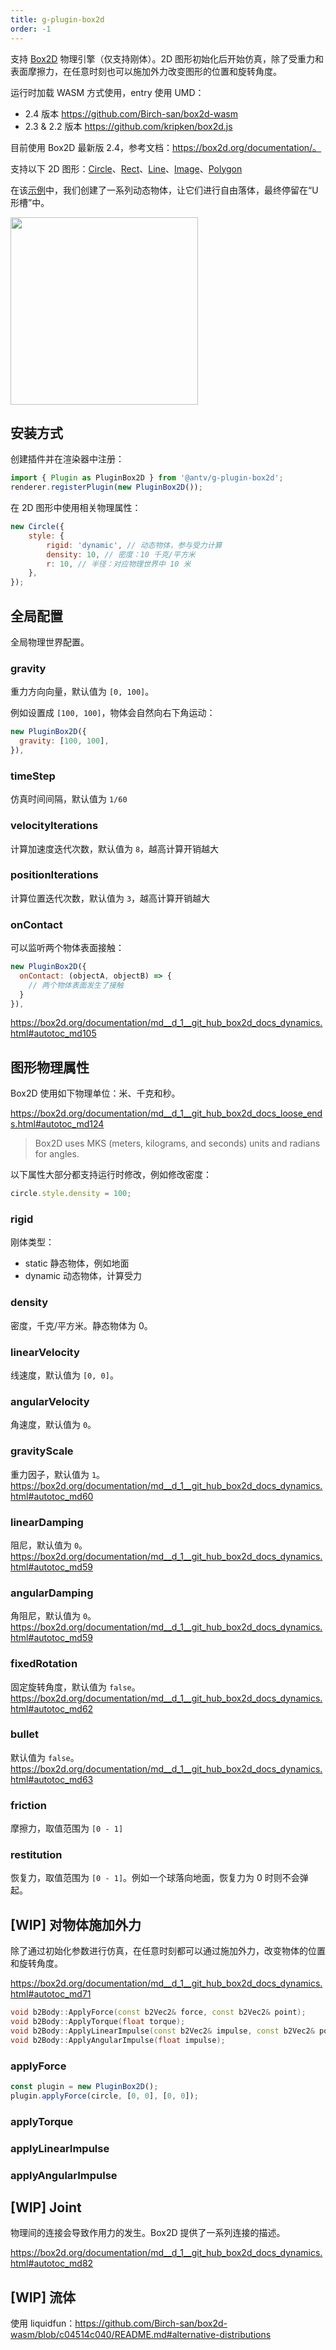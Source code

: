 ```yaml
---
title: g-plugin-box2d
order: -1
---
```


支持 [Box2D](https://box2d.org/documentation/) 物理引擎（仅支持刚体）。2D 图形初始化后开始仿真，除了受重力和表面摩擦力，在任意时刻也可以施加外力改变图形的位置和旋转角度。

运行时加载 WASM 方式使用，entry 使用 UMD：

-   2.4 版本 https://github.com/Birch-san/box2d-wasm
-   2.3 & 2.2 版本 https://github.com/kripken/box2d.js

目前使用 Box2D 最新版 2.4，参考文档：https://box2d.org/documentation/。

支持以下 2D 图形：[Circle](/zh/docs/api/basic/circle)、[Rect](/zh/docs/api/basic/rect)、[Line](/zh/docs/api/basic/line)、[Image](/zh/docs/api/basic/image)、[Polygon](/zh/docs/api/basic/polygon)

在该[示例](/zh/examples/plugins#box2d)中，我们创建了一系列动态物体，让它们进行自由落体，最终停留在“U 形槽”中。

<img src="https://gw.alipayobjects.com/mdn/rms_6ae20b/afts/img/A*Qw5OQLGQy_4AAAAAAAAAAAAAARQnAQ" width="300px">

## 安装方式

创建插件并在渲染器中注册：

```js
import { Plugin as PluginBox2D } from '@antv/g-plugin-box2d';
renderer.registerPlugin(new PluginBox2D());
```

在 2D 图形中使用相关物理属性：

```js
new Circle({
    style: {
        rigid: 'dynamic', // 动态物体，参与受力计算
        density: 10, // 密度：10 千克/平方米
        r: 10, // 半径：对应物理世界中 10 米
    },
});
```

## 全局配置

全局物理世界配置。

### gravity

重力方向向量，默认值为 `[0, 100]`。

例如设置成 `[100, 100]`，物体会自然向右下角运动：

```js
new PluginBox2D({
  gravity: [100, 100],
}),
```

### timeStep

仿真时间间隔，默认值为 `1/60`

### velocityIterations

计算加速度迭代次数，默认值为 `8`，越高计算开销越大

### positionIterations

计算位置迭代次数，默认值为 `3`，越高计算开销越大

### onContact

可以监听两个物体表面接触：

```js
new PluginBox2D({
  onContact: (objectA, objectB) => {
    // 两个物体表面发生了接触
  }
}),
```

https://box2d.org/documentation/md__d_1__git_hub_box2d_docs_dynamics.html#autotoc_md105

## 图形物理属性

Box2D 使用如下物理单位：米、千克和秒。

https://box2d.org/documentation/md__d_1__git_hub_box2d_docs_loose_ends.html#autotoc_md124

> Box2D uses MKS (meters, kilograms, and seconds) units and radians for angles.

以下属性大部分都支持运行时修改，例如修改密度：

```js
circle.style.density = 100;
```

### rigid

刚体类型：

-   static 静态物体，例如地面
-   dynamic 动态物体，计算受力

<!-- - kinematic -->

### density

密度，千克/平方米。静态物体为 0。

### linearVelocity

线速度，默认值为 `[0, 0]`。

### angularVelocity

角速度，默认值为 `0`。

### gravityScale

重力因子，默认值为 `1`。 https://box2d.org/documentation/md__d_1__git_hub_box2d_docs_dynamics.html#autotoc_md60

### linearDamping

阻尼，默认值为 `0`。https://box2d.org/documentation/md__d_1__git_hub_box2d_docs_dynamics.html#autotoc_md59

### angularDamping

角阻尼，默认值为 `0`。https://box2d.org/documentation/md__d_1__git_hub_box2d_docs_dynamics.html#autotoc_md59

### fixedRotation

固定旋转角度，默认值为 `false`。https://box2d.org/documentation/md__d_1__git_hub_box2d_docs_dynamics.html#autotoc_md62

### bullet

默认值为 `false`。https://box2d.org/documentation/md__d_1__git_hub_box2d_docs_dynamics.html#autotoc_md63

### friction

摩擦力，取值范围为 `[0 - 1]`

### restitution

恢复力，取值范围为 `[0 - 1]`。例如一个球落向地面，恢复力为 0 时则不会弹起。

## [WIP] 对物体施加外力

除了通过初始化参数进行仿真，在任意时刻都可以通过施加外力，改变物体的位置和旋转角度。

https://box2d.org/documentation/md__d_1__git_hub_box2d_docs_dynamics.html#autotoc_md71

```c++
void b2Body::ApplyForce(const b2Vec2& force, const b2Vec2& point);
void b2Body::ApplyTorque(float torque);
void b2Body::ApplyLinearImpulse(const b2Vec2& impulse, const b2Vec2& point);
void b2Body::ApplyAngularImpulse(float impulse);
```

### applyForce

```js
const plugin = new PluginBox2D();
plugin.applyForce(circle, [0, 0], [0, 0]);
```

### applyTorque

### applyLinearImpulse

### applyAngularImpulse

## [WIP] Joint

物理间的连接会导致作用力的发生。Box2D 提供了一系列连接的描述。

https://box2d.org/documentation/md__d_1__git_hub_box2d_docs_dynamics.html#autotoc_md82

## [WIP] 流体

使用 liquidfun：https://github.com/Birch-san/box2d-wasm/blob/c04514c040/README.md#alternative-distributions
